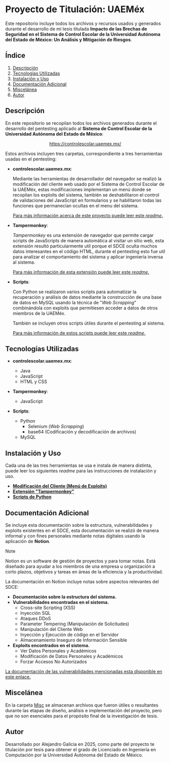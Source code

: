 # Proyecto de Titulación: UAEMéx
Este repositorio incluye todos los archivos y recursos usados y generados durante el desarrollo de mi tesis titulada __Impacto de las Brechas de Seguridad en el Sistema de Control Escolar de la Universidad Autónoma del Estado de México: Un Análisis y Mitigación de Riesgos__.

## Índice

1. [Descripción](#descripción)
2. [Tecnologías Utilizadas](#tecnologías-utilizadas)
3. [Instalación y Uso](#instalación-y-uso)
4. [Documentación Adicional](#documentación-adicional)
5. [Miscelánea](#miscelánea)
6. [Autor](#autor)

## Descripción
En este repositorio se recopilan todos los archivos generados durante el desarrollo del pentesting aplicado al __Sistema de Control Escolar de la Universidad Autónoma del Estado de México__:

<p style="text-align: center;"><a href="https://controlescolar.uaemex.mx/">https://controlescolar.uaemex.mx/</a></p>

Estos archivos incluyen tres carpetas, correspondiente a tres herramientas usadas en el pentesting:

* __controlescolar.uaemex.mx__:

    Mediante las herramientas de desarrollador del navegador se realizó la modificación del cliente web usado por el Sistema de Control Escolar de la UAEMéx, estas modificaciones implementan un menú donde se recopilan los exploits del sistema, también se deshabilitaron el control de validaciones del JavaScript en formularios y se habilitaron todas las funciones que permanecían ocultas en el menu del sistema.

    [Para más información acerca de este proyecto puede leer este _readme_.](/controlescolar.uaemex.mx/readme.md)

* __Tampermonkey__:
    
    _Tampermonkey_ es una extensión de navegador que permite cargar scripts de JavaScripts de manera automática al visitar un sitio web, esta extensión resultó particularmente util porque el SDCE oculta muchos datos interesantes en el código HTML, durante el pentesting esto fue util para analizar el comportamiento del sistema y aplicar ingeniería inversa al sistema.

    [Para más información de esta extensión puede leer este _readme_.](/Tampermonkey/readme.md)

* __Scripts__:

    Con Python se realizaron varios scripts para automatizar la recuperación y análisis de datos mediante la construcción de una base de datos en MySQL usando la técnica de "_Web Scrapping_" combinándola con exploits que permitiesen acceder a datos de otros miembros de la UAEMéx.

    También se incluyen otros scripts útiles durante el pentesting al sistema.

    [Para más información de estos scripts puede leer este _readme_.](/Scripts/readme.md)

## Tecnologías Utilizadas
* __controlescolar.uaemex.mx__:
    * Java
    * JavaScript
    * HTML y CSS

* __Tampermonkey__:
    * JavaScript
    
* __Scripts__:
    * Python
        * Selenium (_Web Scrapping_)
        * base64 (Codificación y decodificación de archivos)
    * MySQL
    
## Instalación y Uso

Cada una de las tres herramientas se usa e instala de manera distinta, puede leer los siguientes _readme_ para las instrucciones de instalación y uso.

* [__Modificación del Cliente (Menú de Exploits)__](/controlescolar.uaemex.mx/readme.md#instrucciones-de-instalación)
* [__Extensión "Tampermonkey"__](/Tampermonkey/readme.md#instrucciones-de-instalación)
* [__Scripts de Python__](/Scripts/readme.md#instalación)

## Documentación Adicional
Se incluye esta documentación sobre la estructura, vulnerabilidades y exploits existentes en el SDCE, esta documentación se realizó de manera informal y con fines personales mediante notas digitales usando la aplicación de __Notion__.

> [!NOTE]
> Notion es un software de gestión de proyectos y para tomar notas. Está diseñado para ayudar a los miembros de una empresa u organización a corto plazos, objetivos y tareas en áreas de la eficiencia y la productividad.

La documentación en Notion incluye notas sobre aspectos relevantes del SDCE:

* __Documentación sobre la estructura del sistema.__
* __Vulnerabilidades encontradas en el sistema.__
    * Cross-site Scripting (XSS)
    * Inyección SQL
    * Ataques DDoS
    * Parameter Tempering (Manipulación de Solicitudes)
    * Manipulación del Cliente Web
    * Inyección y Ejecución de código en el Servidor
    * Almacenamiento Inseguro de Información Sensible
* __Exploits encontrados en el sistema.__
    * Ver Datos Personales y Académicos
    * Modificación de Datos Personales y Académicos
    * Forzar Accesos No Autorizados

[La documentación de las vulnerabilidades mencionadas esta disponible en este enlace.](https://www.notion.so/UAEM-x-164abd56f0c0809a9acded7cd86e7a50?pvs=4)

## Miscelánea
En la carpeta [Misc](./Misc/) se almacenan archivos que fueron útiles o resultantes durante las etapas de diseño, análisis e implementación del proyecto, pero que no son esenciales para el propósito final de la investigación de tesis.

## Autor

Desarrollado por Alejandro Galicia en 2025, como parte del proyecto te titulación por tesis para obtener el grado de Licenciado en Ingeniería en Computación por la Universidad Autónoma del Estado de México.